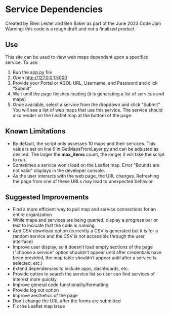 # Service Dependencies
Created by Ellen Lester and Ben Baker as part of the June 2023 Code Jam
Warning: this code is a rough draft and not a finalized product

## Use
This site can be used to view web maps dependent upon a specified service.
To use:
1. Run the app.py file
2. Open http://127.0.0.1:5000
3. Provide your Portal or AGOL URL, Username, and Password and click “Submit”
4. Wait until the page finishes loading (it is generating a list of services and maps)
5. Once available, select a service from the dropdown and click “Submit”
You will see a list of web maps that use this service. The service should also render on the Leaflet map at the bottom of the page. 

## Known Limitations
- By default, the script only assesses 10 maps and their services. This value is set on line 9 in GetMapsFromLayer.py and can be adjusted as desired. The larger the __max_items__ count, the longer it will take the script to run.
- Sometimes a service won’t load on the Leaflet map. Error "Bounds are not valid" displays in the developer console.
- As the user interacts with the web page, the URL changes. Refreshing the page from one of these URLs may lead to unexpected behavior.

## Suggested Improvements
- Find a more efficient way to pull map and service connections for an entire organization
- While maps and services are being queried, display a progress bar or text to indicate that the code is running
- Add CSV download option (currently a CSV is generated but it is for a random service and the CSV is not accessible through the user interface)
- Improve user display, so it doesn’t load empty sections of the page ("choose a service" option shouldn’t appear until after credentials have been provided, the map table shouldn’t appear until after a service is selected, etc.)
- Extend dependencies to include apps, dashboards, etc.
- Provide option to search the service list so user can find services of interest more quickly
- Improve general code functionality/formatting
- Provide log out option
- Improve aesthetics of the page
- Don't change the URL after the forms are submitted
- Fix the Leaflet map issue

